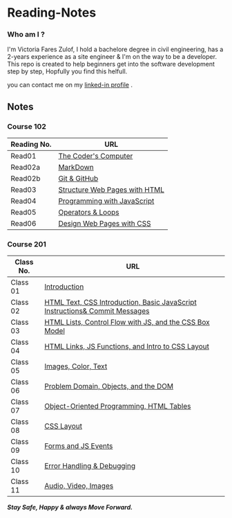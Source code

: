 # Reading-Notes

### Who am I ? 

 I'm Victoria Fares Zulof, I hold a bachelore degree in civil engineering, has a 2-years experience as a site engineer & I'm on the way to be a developer.
 This repo is created to help beginners get into the software development step by step, Hopfully you find this helfull.

you can contact me on my [linked-in profile](https://www.linkedin.com/in/victoria-f-abuzulof-0a0997200/) .

## Notes 

### Course 102

 | Reading No. |       URL            |
  -------------|----------------------
 | Read01      | [The Coder's Computer](Read01.md)   |
 | Read02a     | [MarkDown](Read02a.md) |
 | Read02b     | [Git & GitHub](Read02b.md) |
 | Read03      | [Structure Web Pages with HTML](Read03.md)   |
 | Read04      | [Programming with JavaScript](Read04.md)   |
 | Read05      | [Operators & Loops](Read05.md)   |
 | Read06      | [Design Web Pages with CSS](Read06.md)   |
  
### Course 201

| Class No.    |        URL            |
 --------------|-----------------------
| Class 01     | [Introduction](Class-01.md) |
| Class 02     | [HTML Text, CSS Introduction, Basic JavaScript Instructions& Commit Messages](Class-02.md) |
| Class 03     | [HTML Lists, Control Flow with JS, and the CSS Box Model](Class-03.md) |
| Class 04     | [HTML Links, JS Functions, and Intro to CSS Layout](Class-04.md) |
| Class 05     | [Images, Color, Text](Class-05.md) |
| Class 06     | [Problem Domain, Objects, and the DOM](Class-06.md) |
| Class 07     | [Object-Oriented Programming, HTML Tables](Class-07.md) |
| Class 08     | [CSS Layout](Class-08.md) |
| Class 09     | [Forms and JS Events](Class-09.md) |
| Class 10     | [Error Handling & Debugging](Class-10.md) |
| Class 11     | [Audio, Video, Images](Class-11.md) |



  ***Stay Safe, Happy & always Move Forward.*** 